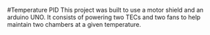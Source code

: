 #Temperature PID
This project was built to use a motor shield and an arduino UNO. 
It consists of powering two TECs and two fans to help maintain two chambers at a given temperature.
